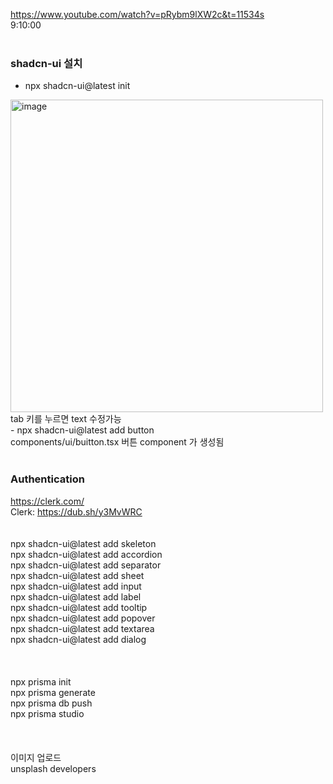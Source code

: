 https://www.youtube.com/watch?v=pRybm9lXW2c&t=11534s
<br />
9:10:00
<br />
<br />
### shadcn-ui 설치
- npx shadcn-ui@latest init
<img width="500" alt="image" src="https://github.com/julboy2/next14_trello_tutorial/assets/6093105/07866172-ae0a-4748-90ba-971fe88e520a">
<br />
tab 키를 누르면 text 수정가능
<br />
- npx shadcn-ui@latest add button
<br />
components/ui/buitton.tsx 버튼 component 가 생성됨
<br />
<br />

###  Authentication 
https://clerk.com/
<br />
Clerk: https://dub.sh/y3MvWRC
<br />
<br />
<br />
npx shadcn-ui@latest add skeleton
<br />
npx shadcn-ui@latest add accordion
<br />
npx shadcn-ui@latest add separator
<br />
npx shadcn-ui@latest add sheet
<br />
npx shadcn-ui@latest add input
<br />
npx shadcn-ui@latest add label
<br />
npx shadcn-ui@latest add tooltip
<br />
npx shadcn-ui@latest add popover
<br />
npx shadcn-ui@latest add textarea
<br />
npx shadcn-ui@latest add dialog
<br />
<br />
<br />
<br />
npx prisma init
<br />
npx prisma generate
<br />
npx prisma db push
<br />
npx prisma studio
<br /><br />
<br /><br />
이미지 업로드<br />
unsplash developers
<br />

